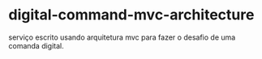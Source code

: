 # digital-command-mvc-architecture
serviço escrito usando arquitetura mvc para fazer o desafio de uma comanda digital.
